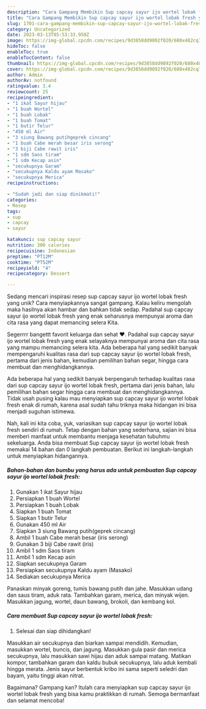 ```yaml
---
description: "Cara Gampang Membikin Sup capcay sayur ijo wortel lobak fresh yang Lezat"
title: "Cara Gampang Membikin Sup capcay sayur ijo wortel lobak fresh yang Lezat"
slug: 1701-cara-gampang-membikin-sup-capcay-sayur-ijo-wortel-lobak-fresh-yang-lezat
category: Uncategorized
date: 2023-03-13T05:53:33.950Z
image: https://img-global.cpcdn.com/recipes/9d3858dd9892f020/680x482cq70/sup-capcay-sayur-ijo-wortel-lobak-fresh-foto-resep-utama.jpg
hideToc: false
enableToc: true
enableTocContent: false
thumbnail: https://img-global.cpcdn.com/recipes/9d3858dd9892f020/680x482cq70/sup-capcay-sayur-ijo-wortel-lobak-fresh-foto-resep-utama.jpg
cover: https://img-global.cpcdn.com/recipes/9d3858dd9892f020/680x482cq70/sup-capcay-sayur-ijo-wortel-lobak-fresh-foto-resep-utama.jpg
author: Admin
authorAv: notfound
ratingvalue: 3.4
reviewcount: 25
recipeingredient:
- "1 ikat Sayur hijau"
- "1 buah Wortel"
- "1 buah Lobak"
- "1 buah Tomat"
- "1 butir Telur"
- "450 ml Air"
- "3 siung Bawang putihgeprek cincang"
- "1 buah Cabe merah besar iris serong"
- "3 biji Cabe rawit iris"
- "1 sdm Saos tiram"
- "1 sdm Kecap asin"
- "secukupnya Garam"
- "secukupnya Kaldu ayam Masako"
- "secukupnya Merica"
recipeinstructions:

- "Sudah jadi dan siap dinikmati!"
categories:
- Resep
tags:
- sup
- capcay
- sayur

katakunci: sup capcay sayur 
nutrition: 300 calories
recipecuisine: Indonesian
preptime: "PT12M"
cooktime: "PT52M"
recipeyield: "4"
recipecategory: Dessert

---
```





Sedang mencari inspirasi resep sup capcay sayur ijo wortel lobak fresh yang unik? Cara menyiapkannya sangat gampang. Kalau keliru mengolah maka hasilnya akan hambar dan bahkan tidak sedap. Padahal sup capcay sayur ijo wortel lobak fresh yang enak seharusnya mempunyai aroma dan cita rasa yang dapat memancing selera Kita.





Segerrrr bangettt favorit keluarga dan sehat ♥️. Padahal sup capcay sayur ijo wortel lobak fresh yang enak selayaknya mempunyai aroma dan cita rasa yang mampu memancing selera kita. Ada beberapa hal yang sedikit banyak mempengaruhi kualitas rasa dari sup capcay sayur ijo wortel lobak fresh, pertama dari jenis bahan, kemudian pemilihan bahan segar, hingga cara membuat dan menghidangkannya.

Ada beberapa hal yang sedikit banyak berpengaruh terhadap kualitas rasa dari sup capcay sayur ijo wortel lobak fresh, pertama dari jenis bahan, lalu pemilihan bahan segar hingga cara membuat dan menghidangkannya. Tidak usah pusing kalau mau menyiapkan sup capcay sayur ijo wortel lobak fresh enak di rumah, karena asal sudah tahu triknya maka hidangan ini bisa menjadi suguhan istimewa.






Nah, kali ini kita coba, yuk, variasikan sup capcay sayur ijo wortel lobak fresh sendiri di rumah. Tetap dengan bahan yang sederhana, sajian ini bisa memberi manfaat untuk membantu menjaga kesehatan tubuhmu sekeluarga. Anda bisa membuat Sup capcay sayur ijo wortel lobak fresh memakai 14 bahan dan 0 langkah pembuatan. Berikut ini langkah-langkah untuk menyiapkan hidangannya.

<!--inarticleads1-->

##### Bahan-bahan dan bumbu yang harus ada untuk pembuatan Sup capcay sayur ijo wortel lobak fresh:

1. Gunakan 1 ikat Sayur hijau
1. Persiapkan 1 buah Wortel
1. Persiapkan 1 buah Lobak
1. Siapkan 1 buah Tomat
1. Siapkan 1 butir Telur
1. Gunakan 450 ml Air
1. Siapkan 3 siung Bawang putih(geprek cincang)
1. Ambil 1 buah Cabe merah besar (iris serong)
1. Gunakan 3 biji Cabe rawit (iris)
1. Ambil 1 sdm Saos tiram
1. Ambil 1 sdm Kecap asin
1. Siapkan secukupnya Garam
1. Persiapkan secukupnya Kaldu ayam (Masako)
1. Sediakan secukupnya Merica


Panaskan minyak goreng, tumis bawang putih dan jahe. Masukkan udang dan saus tiram, aduk rata. Tambahkan garam, merica, dan minyak wijen. Masukkan jagung, wortel, daun bawang, brokoli, dan kembang kol. 

<!--inarticleads2-->

##### Cara membuat Sup capcay sayur ijo wortel lobak fresh:


1. Selesai dan siap dihidangkan!

Masukkan air secukupnya dan biarkan sampai mendidih. Kemudian, masukkan wortel, buncis, dan jagung. Masukkan gula pasir dan merica secukupnya, lalu masukkan sawi hijau dan aduk sampai matang. Matikan kompor, tambahkan garam dan kaldu bubuk secukupnya, lalu aduk kembali hingga merata. Jenis sayur berbentuk kribo ini sama seperti seledri dan bayam, yaitu tinggi akan nitrat. 

Bagaimana? Gampang kan? Itulah cara menyiapkan sup capcay sayur ijo wortel lobak fresh yang bisa kamu praktikkan di rumah. Semoga bermanfaat dan selamat mencoba!
